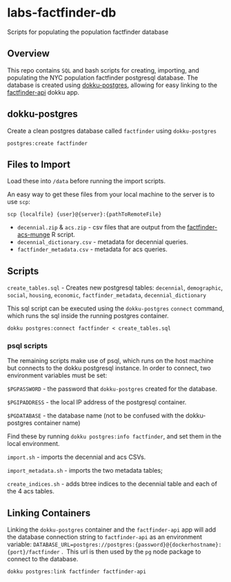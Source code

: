 # labs-factfinder-db
Scripts for populating the population factfinder database

## Overview

This repo contains `SQL` and bash scripts for creating, importing, and populating the NYC population factfinder postgresql database.  The database is created using [dokku-postgres](https://github.com/dokku/dokku-postgres), allowing for easy linking to the [factfinder-api](https://github.com/nycplanning/labs-factfinder-api) dokku app.

## dokku-postgres

Create a clean postgres database called `factfinder` using `dokku-postgres`

`postgres:create factfinder`

## Files to Import

Load these into `/data` before running the import scripts.  

An easy way to get these files from your local machine to the server is to use `scp`:

`scp {localfile} {user}@{server}:{pathToRemoteFile}`

* `decennial.zip` & `acs.zip` - csv files that are output from the [factfinder-acs-munge](https://github.com/NYCPlanning/labs-factfinder-acs-munge) R script.
* `decennial_dictionary.csv` - metadata for decennial queries.
* `factfinder_metadata.csv` - metadata for acs queries.

## Scripts

`create_tables.sql` - Creates new postgresql tables: `decennial`, `demographic`, `social`, `housing`, `economic`, `factfinder_metadata`, `decennial_dictionary`

This sql script can be executed using the `dokku-postgres` `connect` command, which runs the sql inside the running postgres container.

`dokku postgres:connect factfinder < create_tables.sql`

### psql scripts

The remaining scripts make use of psql, which runs on the host machine but connects to the dokku postgresql instance.  In order to connect, two environment variables must be set:

`$PGPASSWORD` - the password that `dokku-postgres` created for the database.

`$PGIPADDRESS` - the local IP address of the postgresql container.

`$PGDATABASE` - the database name (not to be confused with the dokku-postgres container name)

Find these by running `dokku postgres:info factfinder`, and set them in the local environment.

`import.sh` - imports the decennial and acs CSVs.  

`import_metadata.sh` - imports the two metadata tables;

`create_indices.sh` - adds btree indices to the decennial table and each of the 4 acs tables.

## Linking Containers

Linking the `dokku-postgres` container and the `factfinder-api` app will add the database connection string to `factfinder-api` as an environment variable: `DATABASE_URL=postgres://postgres:{password}@{dockerhostname}:{port}/factfinder` . 
  This url is then used by the `pg` node package to connect to the database.
  
`dokku postgres:link factfinder factfinder-api`


